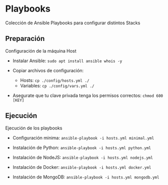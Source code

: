 # Playbooks

Colección de Ansible Playbooks para configurar distintos Stacks

## Preparación

Configuración de la máquina Host

- Instalar Ansible: `sudo apt install ansible whois -y`

- Copiar archivos de configuración:
  - Hosts: `cp ./config/hosts.yml ./`
  - Variables: `cp ./config/vars.yml ./`

- Asegurate que tu clave privada tenga los permisos correctos: `chmod 600 [KEY]`

## Ejecución

Ejecución de los playbooks

- Configuración minima: `ansible-playbook -i hosts.yml minimal.yml`

- Instalación de Python: `ansible-playbook -i hosts.yml python.yml`

- Instalación de NodeJS: `ansible-playbook -i hosts.yml nodejs.yml`

- Instalación de Docker: `ansible-playbook -i hosts.yml docker.yml`

- Instalación de MongoDB: `ansible-playbook -i hosts.yml mongodb.yml`
